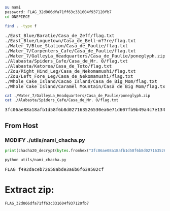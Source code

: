 ```bash
su nami
password: FLAG_32d066dfa71ff63c331604f937120fb7
cd ONEPIECE
```
```bash
find . -type f
```
<pre>
./East_Blue/Baratie/Casa_de_Zeff/flag.txt
./East_Blue/Loguetown/Casa_de_Bell-m??re/flag.txt
./Water_7/Blue_Station/Casa_de_Paulie/flag.txt
./Water_7/Carpenters_Cafe/Casa_de_Paulie/flag.txt
./Water_7/GalleyLa_Headquarters/Casa_de_Paulie/poneglyph.zip
./Alabasta/Spiders_Cafe/Casa_de_Mr. 0/flag.txt
./Alabasta/Katorea/Casa_de_Toto/flag.txt
./Zou/Right_Hind_Leg/Casa_de_Nekomamushi/flag.txt
./Zou/Left_Fore_Leg/Casa_de_Nekomamushi/flag.txt
./Whole_Cake_Island/Cacao_Island/Casa_de_Big_Mom/flag.txt
./Whole_Cake_Island/Caramel_Mountain/Casa_de_Big_Mom/flag.txt
</pre>

```bash
cat ./Water_7/GalleyLa_Headquarters/Casa_de_Paulie/poneglyph.zip
cat ./Alabasta/Spiders_Cafe/Casa_de_Mr. 0/flag.txt
```
<pre>
3fc06ae08a18afb1d58f6b8d027163526530ea6e71d607fb9b49a4c7e13484346268e70068
</pre>

## From Host
### MODIFY ./utils/nami_chacha.py
```python
print(chacha20_decrypt(bytes.fromhex("3fc06ae08a18afb1d58f6b8d027163526530ea6e71d607fb9b49a4c7e13484346268e70068"), "21430"))
```
```bash
python utils/nami_chacha.py
```
<pre>
FLAG_f492daceb72658abde3a6b6f639502cf
</pre>

# Extract zip:
```
FLAG_32d066dfa71ff63c331604f937120fb7
```